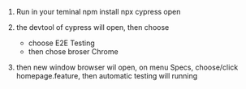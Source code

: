 1. Run in your teminal
   npm install
   npx cypress open

2. the devtool of cypress will open, then choose
   - choose E2E Testing
   - then chose broser Chrome
3. then new window browser wil open, on menu Specs, choose/click homepage.feature,
   then automatic testing will running
